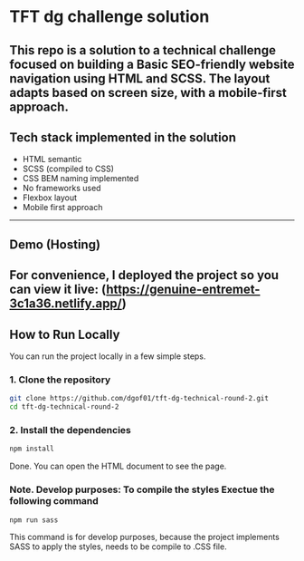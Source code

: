 # TFT dg challenge solution
This repo is a solution to a technical challenge focused on building a **Basic SEO-friendly website navigation** using HTML and SCSS. The layout adapts based on screen size, with a mobile-first approach.
---

## Tech stack implemented in the solution
- HTML semantic
- SCSS (compiled to CSS)
- CSS BEM naming implemented
- No frameworks used
- Flexbox layout
- Mobile first approach
---

## Demo (Hosting)
For convenience, I deployed the project so you can view it live:
(https://genuine-entremet-3c1a36.netlify.app/)
---

## How to Run Locally
You can run the project locally in a few simple steps.

### 1. Clone the repository
```bash
git clone https://github.com/dgof01/tft-dg-technical-round-2.git
cd tft-dg-technical-round-2
```
### 2. Install the dependencies
```bash
npm install
```
Done. You can open the HTML document to see the page.
### Note. Develop purposes: To compile the styles Exectue the following command
```bash
npm run sass
```
This command is for develop purposes, because the project implements SASS to apply the styles, needs to be compile to .CSS file.